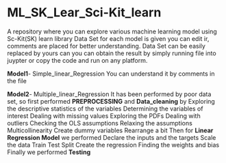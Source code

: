 # ML_SK_Lear_Sci-Kit_learn
A repository where you can explore various machine learning model using Sc-Kit(SK) learn library
Data Set for each model is given you can edit ir, comments are placed for better understanding.
Data Set can be easily replaced by yours can you can obtain the result by simply running file into juypter or copy the code and run on any platform.


**Model1**- Simple_linear_Regression
        You can understand it by comments in the file
        
        
**Model2**- Multiple_linear_Regression
        It has been performed by poor data set, so first performed **PREPROCESSING** and **Data_cleaning** by
        Exploring the descriptive statistics of the variables
        Determining the variables of interest
        Dealing with missing values
        Exploring the PDFs
        Dealing with outliers
        Checking the OLS assumptions
        Relaxing the assumptions
        Multicollinearity
        Create dummy variables
        Rearrange a bit
        Then for **Linear Regression Model** we performed
        Declare the inputs and the targets
        Scale the data
        Train Test Split
        Create the regression
        Finding the weights and bias
        Finally we performed **Testing**
